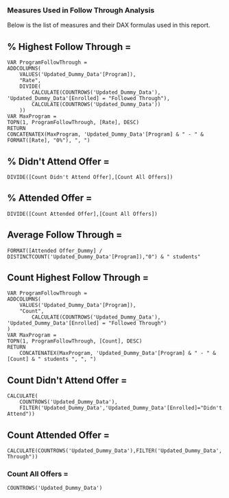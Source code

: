 ### Measures Used in Follow Through Analysis
Below is the list of measures and their DAX formulas used in this report. 

## % Highest Follow Through = 
    VAR ProgramFollowThrough = 
    ADDCOLUMNS(
        VALUES('Updated_Dummy_Data'[Program]),
        "Rate", 
        DIVIDE(
            CALCULATE(COUNTROWS('Updated_Dummy_Data'), 'Updated_Dummy_Data'[Enrolled] = "Followed Through"), 
            CALCULATE(COUNTROWS('Updated_Dummy_Data'))
        ))
    VAR MaxProgram = 
    TOPN(1, ProgramFollowThrough, [Rate], DESC)
    RETURN 
    CONCATENATEX(MaxProgram, 'Updated_Dummy_Data'[Program] & " - " & FORMAT([Rate], "0%"), ", ")

## % Didn't Attend Offer = 
    DIVIDE([Count Didn't Attend Offer],[Count All Offers])

## % Attended Offer = 
    DIVIDE([Count Attended Offer],[Count All Offers])
    
## Average Follow Through = 
    FORMAT([Attended Offer_Dummy] / DISTINCTCOUNT('Updated_Dummy_Data'[Program]),"0") & " students"

## Count Highest Follow Through = 
    VAR ProgramFollowThrough = 
    ADDCOLUMNS(
        VALUES('Updated_Dummy_Data'[Program]),
        "Count", 
            CALCULATE(COUNTROWS('Updated_Dummy_Data'), 'Updated_Dummy_Data'[Enrolled] = "Followed Through")
    )
    VAR MaxProgram = 
    TOPN(1, ProgramFollowThrough, [Count], DESC)
    RETURN 
        CONCATENATEX(MaxProgram, 'Updated_Dummy_Data'[Program] & " - " & [Count] & " students ", ", ")

## Count Didn't Attend Offer = 
    CALCULATE(
        COUNTROWS('Updated_Dummy_Data'),
        FILTER('Updated_Dummy_Data','Updated_Dummy_Data'[Enrolled]="Didn't Attend"))
        
## Count Attended Offer  = 
    CALCULATE(COUNTROWS('Updated_Dummy_Data'),FILTER('Updated_Dummy_Data','Updated_Dummy_Data'[Enrolled]="Followed Through"))

### Count All Offers = 
    COUNTROWS('Updated_Dummy_Data')

